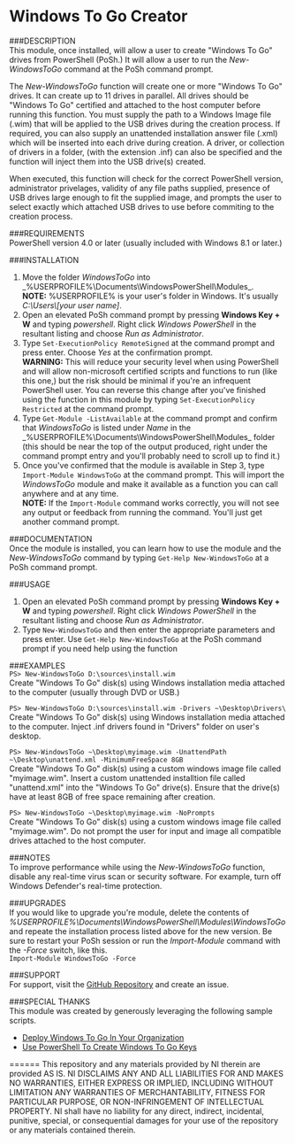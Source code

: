 Windows To Go Creator
=====================

###DESCRIPTION  
This module, once installed, will allow a user to create "Windows To Go" drives from PowerShell (PoSh.) It will allow a user to run the _New-WindowsToGo_ command at the PoSh command prompt.

The _New-WindowsToGo_ function will create one or more "Windows To Go" drives. It can create up to 11 drives in parallel. All drives should be "Windows To Go" certified and attached to the host computer before running this function. You must supply the path to a Windows Image file (.wim) that will be applied to the USB drives during the creation process. If required, you can also supply an unattended installation answer file (.xml) which will be inserted into each drive during creation. A driver, or collection of drivers in a folder, (with the extension .inf) can also be specified and the function will inject them into the USB drive(s) created.

When executed, this function will check for the correct PowerShell version, administrator privelages, validity of any file paths supplied, presence of USB drives large enough to fit the supplied image, and prompts the user to select exactly which attached USB drives to use before commiting to the creation process.

###REQUIREMENTS  
PowerShell version 4.0 or later (usually included with Windows 8.1 or later.)

###INSTALLATION  
1. Move the folder _WindowsToGo_ into _%USERPROFILE%\Documents\WindowsPowerShell\Modules\_.  
**NOTE:** %USERPROFILE% is your user's folder in Windows. It's usually _C:\Users\\[your user name\]_.
2. Open an elevated PoSh command prompt by pressing **Windows Key + W** and typing _powershell_. Right click _Windows PowerShell_ in the resultant listing and choose _Run as Administrator_.
3. Type `Set-ExecutionPolicy RemoteSigned` at the command prompt and press enter. Choose _Yes_ at the confirmation prompt.  
**WARNING:** This will reduce your security level when using PowerShell and will allow non-microsoft certified scripts and functions to run (like this one,) but the risk should be minimal if you're an infrequent PowerShell user.  You can reverse this change after you've finished using the function in this module by typing `Set-ExecutionPolicy Restricted` at the command prompt.
4. Type `Get-Module -ListAvailable` at the command prompt and confirm that _WindowsToGo_ is listed under _Name_ in the _%USERPROFILE%\Documents\WindowsPowerShell\Modules\_ folder (this should be near the top of the output produced, right under the command prompt entry and you'll probably need to scroll up to find it.)
5. Once you've confirmed that the module is available in Step 3, type `Import-Module WindowsToGo` at the command prompt.  This will import the _WindowsToGo_ module and make it available as a function you can call anywhere and at any time.  
**NOTE:** If the `Import-Module` command works correctly, you will not see any output or feedback from running the command. You'll just get another command prompt.

###DOCUMENTATION  
Once the module is installed, you can learn how to use the module and the _New-WindowsToGo_ command by typing `Get-Help New-WindowsToGo` at a PoSh command prompt.
	
###USAGE  
1. Open an elevated PoSh command prompt by pressing **Windows Key + W** and typing _powershell_. Right click _Windows PowerShell_ in the resultant listing and choose _Run as Administrator_.
2. Type `New-WindowsToGo` and then enter the appropriate parameters and press enter. Use `Get-Help New-WindowsToGo` at the PoSh command prompt if you need help using the function

###EXAMPLES  
`PS> New-WindowsToGo D:\sources\install.wim`  
Create "Windows To Go" disk(s) using Windows installation media attached to the computer (usually through DVD or USB.)

`PS> New-WindowsToGo D:\sources\install.wim -Drivers ~\Desktop\Drivers\`  
Create "Windows To Go" disk(s) using Windows installation media attached to the computer. Inject .inf drivers found in "Drivers" folder on user's desktop.

`PS> New-WindowsToGo ~\Desktop\myimage.wim -UnattendPath ~\Desktop\unattend.xml -MinimumFreeSpace 8GB`  
Create "Windows To Go" disk(s) using a custom windows image file called "myimage.wim". Insert a custom unattended installtion file called "unattend.xml" into the "Windows To Go" drive(s). Ensure that the drive(s) have at least 8GB of free space remaining after creation.

`PS> New-WindowsToGo ~\Desktop\myimage.wim -NoPrompts`  
Create "Windows To Go" disk(s) using a custom windows image file called "myimage.wim". Do not prompt the user for input and image all compatible drives attached to the host computer.

###NOTES  
To improve performance while using the _New-WindowsToGo_ function, disable any real-time virus scan or security software. For example, turn off Windows Defender's real-time protection.

###UPGRADES  
If you would like to upgrade you're module, delete the contents of _%USERPROFILE%\Documents\WindowsPowerShell\Modules\WindowsToGo_ and repeate the installation process listed above for the new version. Be sure to restart your PoSh session or run the _Import-Module_ command with the _-Force_ switch, like this.  
`Import-Module WindowsToGo -Force`

###SUPPORT  
For support, visit the [GitHub Repository](https://github.com/FirbyKirby/WindowsToGo) and create an issue.

###SPECIAL THANKS  
This module was created by generously leveraging the following sample scripts.
* [Deploy Windows To Go In Your Organization](https://technet.microsoft.com/en-us/library/jj721578.aspx)
* [Use PowerShell To Create Windows To Go Keys](https://blogs.technet.microsoft.com/heyscriptingguy/2015/10/02/use-powershell-to-create-windows-to-go-keyspart-5/)

======
This repository and any materials provided by NI therein are provided AS IS. NI DISCLAIMS ANY AND ALL LIABILITIES FOR AND MAKES NO WARRANTIES, EITHER EXPRESS OR IMPLIED, INCLUDING WITHOUT LIMITATION ANY WARRANTIES OF MERCHANTABILITY, FITNESS FOR PARTICULAR PURPOSE, OR NON-INFRINGEMENT OF INTELLECTUAL PROPERTY. NI shall have no liability for any direct, indirect, incidental, punitive, special, or consequential damages for your use of the repository or any materials contained therein.
